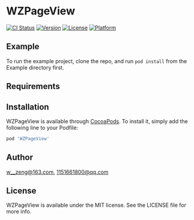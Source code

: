 # WZPageView

[![CI Status](https://img.shields.io/travis/w__zeng@163.com/WZPageView.svg?style=flat)](https://travis-ci.org/w__zeng@163.com/WZPageView)
[![Version](https://img.shields.io/cocoapods/v/WZPageView.svg?style=flat)](https://cocoapods.org/pods/WZPageView)
[![License](https://img.shields.io/cocoapods/l/WZPageView.svg?style=flat)](https://cocoapods.org/pods/WZPageView)
[![Platform](https://img.shields.io/cocoapods/p/WZPageView.svg?style=flat)](https://cocoapods.org/pods/WZPageView)

## Example

To run the example project, clone the repo, and run `pod install` from the Example directory first.

## Requirements

## Installation

WZPageView is available through [CocoaPods](https://cocoapods.org). To install
it, simply add the following line to your Podfile:

```ruby
pod 'WZPageView'
```

## Author

w__zeng@163.com, 1151661800@qq.com

## License

WZPageView is available under the MIT license. See the LICENSE file for more info.
